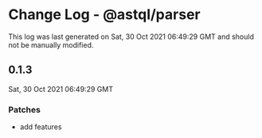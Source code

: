 # Change Log - @astql/parser

This log was last generated on Sat, 30 Oct 2021 06:49:29 GMT and should not be manually modified.

## 0.1.3
Sat, 30 Oct 2021 06:49:29 GMT

### Patches

- add features

